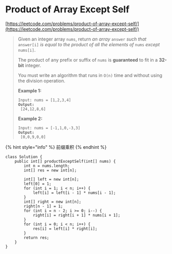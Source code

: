# Product of Array Except Self

[https://leetcode.com/problems/product-of-array-except-self/](https://leetcode.com/problems/product-of-array-except-self/)

> Given an integer array `nums`, return _an array_ `answer` _such that_ `answer[i]` _is equal to the product of all the elements of_ `nums` _except_ `nums[i]`.
>
> The product of any prefix or suffix of `nums` is **guaranteed** to fit in a **32-bit** integer.
>
> You must write an algorithm that runs in `O(n)` time and without using the division operation.
>
> &#x20;
>
> **Example 1:**
>
> <pre><code>Input: nums = [1,2,3,4]
> <strong>Output:
> </strong> [24,12,8,6]</code></pre>
>
> **Example 2:**
>
> <pre><code>Input: nums = [-1,1,0,-3,3]
> <strong>Output:
> </strong> [0,0,9,0,0]</code></pre>

{% hint style="info" %}
前缀乘积
{% endhint %}

```
class Solution {
    public int[] productExceptSelf(int[] nums) {
        int n = nums.length;
        int[] res = new int[n];
        
        int[] left = new int[n];
        left[0] = 1;
        for (int i = 1; i < n; i++) {
            left[i] = left[i - 1] * nums[i - 1];
        }
        int[] right = new int[n];
        right[n - 1] = 1;
        for (int i = n - 2; i >= 0; i--) {
            right[i] = right[i + 1] * nums[i + 1];
        }
        for (int i = 0; i < n; i++) {
            res[i] = left[i] * right[i];
        }
        return res;
    }
}
```
